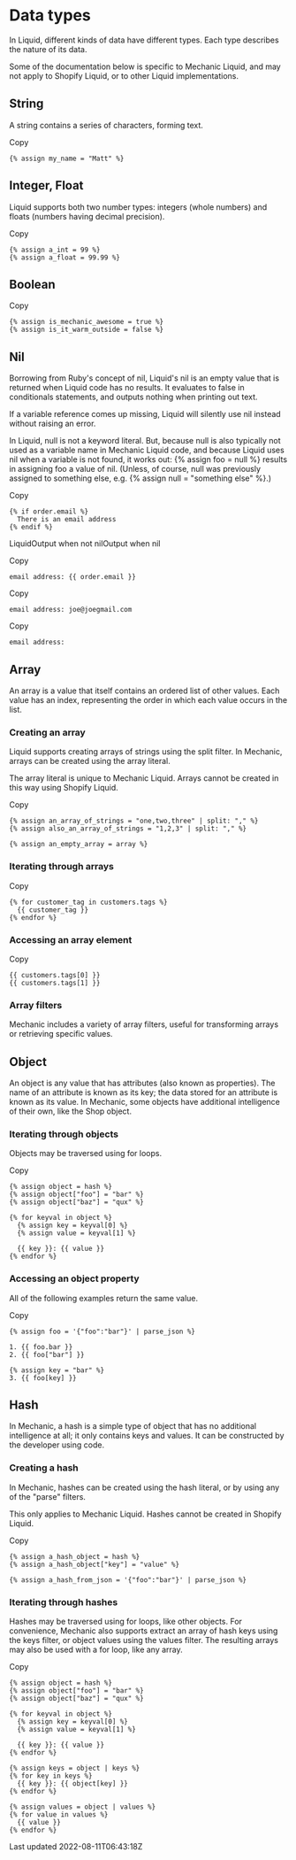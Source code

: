 # Data types

In Liquid, different kinds of data have different types. Each type describes the nature of its data.

Some of the documentation below is specific to Mechanic Liquid, and may not apply to Shopify Liquid, or to other Liquid implementations.

## String

A string contains a series of characters, forming text.

Copy

    {% assign my_name = "Matt" %}

## Integer, Float

Liquid supports both two number types: integers (whole numbers) and floats (numbers having decimal precision).

Copy

    {% assign a_int = 99 %}
    {% assign a_float = 99.99 %}

## Boolean

Copy

    {% assign is_mechanic_awesome = true %}
    {% assign is_it_warm_outside = false %}

## Nil

Borrowing from Ruby's concept of nil, Liquid's nil is an empty value that is returned when Liquid code has no results. It evaluates to false in conditionals statements, and outputs nothing when printing out text.

If a variable reference comes up missing, Liquid will silently use nil instead without raising an error.

In Liquid, null is not a keyword literal. But, because null is also typically not used as a variable name in Mechanic Liquid code, and because Liquid uses nil when a variable is not found, it works out: {% assign foo = null %} results in assigning foo a value of nil. (Unless, of course, null was previously assigned to something else, e.g. {% assign null = "something else" %}.)

Copy

    {% if order.email %}
      There is an email address
    {% endif %}

LiquidOutput when not nilOutput when nil

Copy

    email address: {{ order.email }}

Copy

    email address: joe@joegmail.com

Copy

    email address:

## Array

An array is a value that itself contains an ordered list of other values. Each value has an index, representing the order in which each value occurs in the list.

### Creating an array

Liquid supports creating arrays of strings using the split filter. In Mechanic, arrays can be created using the array literal.

The array literal is unique to Mechanic Liquid. Arrays cannot be created in this way using Shopify Liquid.

Copy

    {% assign an_array_of_strings = "one,two,three" | split: "," %}
    {% assign also_an_array_of_strings = "1,2,3" | split: "," %}
    
    {% assign an_empty_array = array %}

### Iterating through arrays

Copy

    {% for customer_tag in customers.tags %}
      {{ customer_tag }}
    {% endfor %}

### Accessing an array element

Copy

    {{ customers.tags[0] }}
    {{ customers.tags[1] }}

### Array filters

Mechanic includes a variety of array filters, useful for transforming arrays or retrieving specific values.

## Object

An object is any value that has attributes (also known as properties). The name of an attribute is known as its key; the data stored for an attribute is known as its value. In Mechanic, some objects have additional intelligence of their own, like the Shop object.

### Iterating through objects

Objects may be traversed using for loops.

Copy

    {% assign object = hash %}
    {% assign object["foo"] = "bar" %}
    {% assign object["baz"] = "qux" %}
    
    {% for keyval in object %}
      {% assign key = keyval[0] %}
      {% assign value = keyval[1] %}
    
      {{ key }}: {{ value }}
    {% endfor %}

### Accessing an object property

All of the following examples return the same value.

Copy

    {% assign foo = '{"foo":"bar"}' | parse_json %}
    
    1. {{ foo.bar }}
    2. {{ foo["bar"] }}
    
    {% assign key = "bar" %}
    3. {{ foo[key] }}

## Hash

In Mechanic, a hash is a simple type of object that has no additional intelligence at all; it only contains keys and values. It can be constructed by the developer using code.

### Creating a hash

In Mechanic, hashes can be created using the hash literal, or by using any of the "parse" filters.

This only applies to Mechanic Liquid. Hashes cannot be created in Shopify Liquid.

Copy

    {% assign a_hash_object = hash %}
    {% assign a_hash_object["key"] = "value" %}
    
    {% assign a_hash_from_json = '{"foo":"bar"}' | parse_json %}

### Iterating through hashes

Hashes may be traversed using for loops, like other objects. For convenience, Mechanic also supports extract an array of hash keys using the keys filter, or object values using the values filter. The resulting arrays may also be used with a for loop, like any array.

Copy

    {% assign object = hash %}
    {% assign object["foo"] = "bar" %}
    {% assign object["baz"] = "qux" %}
    
    {% for keyval in object %}
      {% assign key = keyval[0] %}
      {% assign value = keyval[1] %}
    
      {{ key }}: {{ value }}
    {% endfor %}
    
    {% assign keys = object | keys %}
    {% for key in keys %}
      {{ key }}: {{ object[key] }}
    {% endfor %}
    
    {% assign values = object | values %}
    {% for value in values %}
      {{ value }}
    {% endfor %}

Last updated 2022-08-11T06:43:18Z